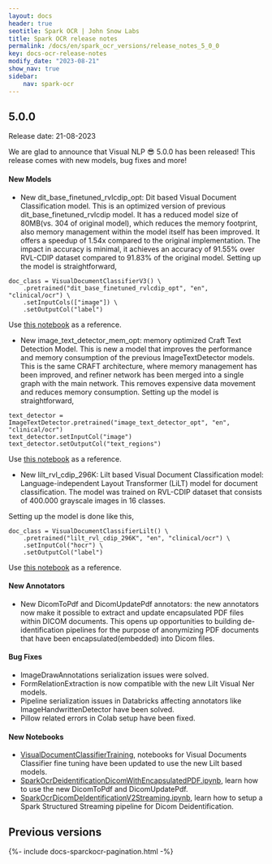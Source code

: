 ```yaml
---
layout: docs
header: true
seotitle: Spark OCR | John Snow Labs
title: Spark OCR release notes
permalink: /docs/en/spark_ocr_versions/release_notes_5_0_0
key: docs-ocr-release-notes
modify_date: "2023-08-21"
show_nav: true
sidebar:
    nav: spark-ocr
---
```


<div class="h3-box" markdown="1">

## 5.0.0

Release date: 21-08-2023

We are glad to announce that Visual NLP 😎 5.0.0 has been released! 
This release comes with new models, bug fixes and more!

#### New Models
* New dit_base_finetuned_rvlcdip_opt: Dit based Visual Document Classification model. This is an optimized version of previous dit_base_finetuned_rvlcdip model. It has a reduced model size of 80MB(vs. 304 of original model), which reduces the memory footprint, also memory management within the model itself has been improved. It offers a speedup of 1.54x compared to the original implementation. The impact in accuracy is minimal, it achieves an accuracy of 91.55% over RVL-CDIP dataset compared to 91.83% of the original model.
Setting up the model is straightforward,

```
doc_class = VisualDocumentClassifierV3() \
    .pretrained("dit_base_finetuned_rvlcdip_opt", "en", "clinical/ocr") \
    .setInputCols(["image"]) \
    .setOutputCol("label")
```

Use [this notebook](https://github.com/JohnSnowLabs/spark-ocr-workshop/blob/master/jupyter/SparkOCRVisualDocumentClassifierv3.ipynb) as a reference.

* New image_text_detector_mem_opt: memory optimized Craft Text Detection Model. This is new a model that improves the performance and memory consumption of the previous ImageTextDetector models. This is the same CRAFT architecture, where memory management has been improved, and refiner network has been merged into a single graph with the main network. This removes expensive data movement and reduces memory consumption.
Setting up the model is straightforward,

```
text_detector = ImageTextDetector.pretrained("image_text_detector_opt", "en", "clinical/ocr")
text_detector.setInputCol("image")
text_detector.setOutputCol("text_regions")
```
Use [this notebook](https://github.com/JohnSnowLabs/spark-ocr-workshop/blob/master/jupyter/TextDetection/SparkOcrImageTextDetection.ipynb) as a reference.

+ New lilt_rvl_cdip_296K: Lilt based Visual Document Classification model: Language-independent Layout Transformer (LiLT) model for document classification. The model was trained on RVL-CDIP dataset that consists of 400.000 grayscale images in 16 classes.

Setting up the model is done like this,
```
doc_class = VisualDocumentClassifierLilt() \
    .pretrained("lilt_rvl_cdip_296K", "en", "clinical/ocr") \
    .setInputCol("hocr") \
    .setOutputCol("label")
```
Use [this notebook](https://github.com/JohnSnowLabs/spark-ocr-workshop/blob/master/jupyter/SparkOCRVisualDocumentClassifierLiLT.ipynb) as a reference.


#### New Annotators
* New DicomToPdf and DicomUpdatePdf annotators: the new annotators now make it possible to extract and update encapsulated PDF files within DICOM documents. This opens up opportunities to building de-identification pipelines for the purpose of anonymizing PDF documents that have been encapsulated(embedded) into Dicom files.

#### Bug Fixes
* ImageDrawAnnotations serialization issues were solved.
* FormRelationExtraction is now compatible with the new Lilt Visual Ner models.
* Pipeline serialization issues in Databricks affecting annotators like ImageHandwrittenDetector have been solved.
* Pillow related errors in Colab setup have been fixed. 

#### New Notebooks
* [VisualDocumentClassifierTraining](https://github.com/JohnSnowLabs/spark-ocr-workshop/tree/master/jupyter/VisualDocumentClassifierTraining), notebooks for Visual Documents Classifier fine tuning have been updated to use the new Lilt based models.
* [SparkOcrDeidentificationDicomWithEncapsulatedPDF.ipynb](https://github.com/JohnSnowLabs/spark-ocr-workshop/blob/master/jupyter/Dicom/SparkOcrDeidentificationDicomWithEncapsulatedPDF.ipynb), learn how to use the new DicomToPdf and DicomUpdatePdf.
* [SparkOcrDicomDeIdentificationV2Streaming.ipynb](https://github.com/JohnSnowLabs/spark-ocr-workshop/blob/master/jupyter/Dicom/SparkOcrDicomDeIdentificationV2Streaming.ipynb), learn how to setup a Spark Structured Streaming pipeline for Dicom Deidentification.


</div><div class="prev_ver h3-box" markdown="1">

## Previous versions

</div>

{%- include docs-sparckocr-pagination.html -%}
